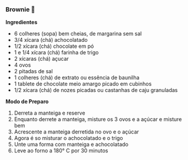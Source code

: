 ### **Brownie** :cookie:

**Ingredientes**

- 6 colheres (sopa) bem cheias, de margarina sem sal
- 3/4 xícara (chá) achocolatado
- 1/2 xícara (chá) chocolate em pó
- 1 e 1/4 xícara (chá) farinha de trigo
- 2 xícaras (chá) açucar
- 4 ovos
- 2 pitadas de sal
- 1 colheres (chá) de extrato ou essência de baunilha
- 1 tablete de chocolate meio amargo picado em cubinhos
- 1/2 xícara (chá) de nozes picadas ou castanhas de caju granuladas



**Modo de Preparo**

1. Derreta a manteiga e reserve
2. Enquanto derrete a manteiga, misture os 3 ovos e a açúcar e misture bem
3. Acrescente a manteiga derretida no ovo e o açúcar
4. Agora é so misturar o achocolatado e o trigo
5. Unte uma forma com manteiga e achocolatado
6. Leve ao forno a 180° C por 30 minutos